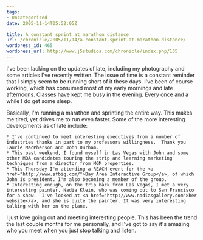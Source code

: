 ```yaml
---
tags:
- Uncategorized
date: 2005-11-14T05:52:05Z

title: A constant sprint at marathon distance
url: /chronicle/2005/11/14/a-constant-sprint-at-marathon-distance/
wordpress_id: 465
wordpress_url: http://www.j5studios.com/chronicle/index.php/135
---
```


I've been lacking on the updates of late, including my photography and some articles I've recently written. The issue of time is a constant reminder that I simply seem to be running short of it these days. I've been of course working, which has consumed most of my early mornings and late afternoons. Classes have kept me busy in the evening. Every once and a while I do get some sleep.

Basically, I'm running a marathon and sprinting the entire way. This makes me tired, yet drives me to run even faster. Some of the more interesting developments as of late include:


    * I've continued to meet interesting executives from a number of industries thanks in part to my professors willingness.  Thank you Laurie MacPherson and John Durham.
    * This past weekend, I found myself in Las Vegas with John and some other MBA candidates touring the strip and learning marketing techniques from a director from MGM properties.
    * This Thursday I'm attending a REACH event for the <a href="http://www.sfbig.com/">Bay Area Interactive Group</a>, of which John is president. I'm also becoming a member of the group.
    * Interesting enough, on the trip back from Las Vegas, I met a very interesting painter, Nadia Klein, who was coming out to San Francisco for a show.  I've looked at <a href="http://www.nadiasgallery.com">her website</a>, and she is quite the painter. It was very interesting talking with her on the plane.

I just love going out and meeting interesting people. This has been the trend the last couple months for me personally, and I've got to say it's amazing who you meet when you just stop talking and listen.

